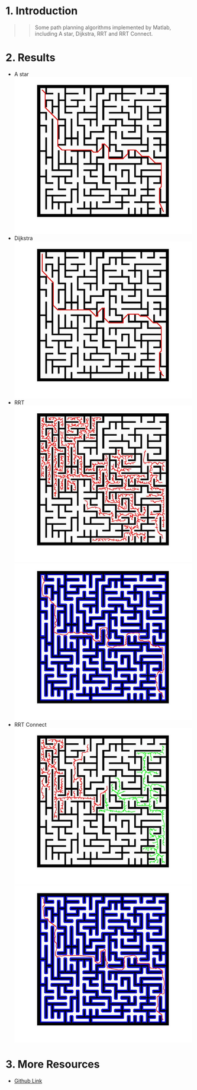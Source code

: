 # 1. Introduction
>>Some path planning algorithms implemented by Matlab, including A star, Dijkstra, RRT and RRT Connect.

# 2. Results
- A star  
![image](https://github.com/lh9171338/Path-Planning-Algorithms/blob/master/results/maze-astar.jpg)
- Dijkstra  
![image](https://github.com/lh9171338/Path-Planning-Algorithms/blob/master/results/maze-dijkstra.jpg)
- RRT  
![image](https://github.com/lh9171338/Path-Planning-Algorithms/blob/master/results/maze-rrt-2.jpg)  
![image](https://github.com/lh9171338/Path-Planning-Algorithms/blob/master/results/maze-rrt-1.jpg)
- RRT Connect  
![image](https://github.com/lh9171338/Path-Planning-Algorithms/blob/master/results/maze-rrtconnect-2.jpg)  
![image](https://github.com/lh9171338/Path-Planning-Algorithms/blob/master/results/maze-rrtconnect-1.jpg)

# 3. More Resources
- [Github Link](https://github.com/lh9171338/Outline)
